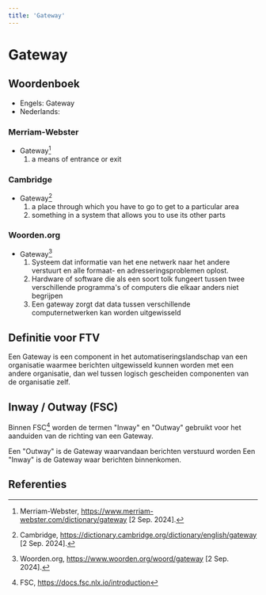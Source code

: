 ```yaml
---
title: 'Gateway'
---
```


# Gateway

## Woordenboek

- Engels: Gateway
- Nederlands:

### Merriam-Webster

- Gateway[^1]
  1. a means of entrance or exit

### Cambridge

- Gateway[^2]
  1. a place through which you have to go to get to a particular area
  2. something in a system that allows you to use its other parts

### Woorden.org

- Gateway[^3]
  1. Systeem dat informatie van het ene netwerk naar het andere verstuurt en alle formaat- en adresseringsproblemen oplost.
  2. Hardware of software die als een soort tolk fungeert tussen twee verschillende programma's of computers die elkaar anders niet begrijpen
  3. Een gateway zorgt dat data tussen verschillende computernetwerken kan worden uitgewisseld

## Definitie voor FTV

Een Gateway is een component in het automatiseringslandschap van een organisatie waarmee berichten uitgewisseld kunnen worden met een andere organisatie,
dan wel tussen logisch gescheiden componenten van de organisatie zelf.

## Inway / Outway (FSC)

Binnen FSC[^4] worden de termen "Inway" en "Outway" gebruikt voor het aanduiden van de richting van een Gateway.

Een "Outway" is de Gateway waarvandaan berichten verstuurd worden
Een "Inway" is de Gateway waar berichten binnenkomen.

## Referenties

[^1]: Merriam-Webster, https://www.merriam-webster.com/dictionary/gateway [2 Sep. 2024].
[^2]: Cambridge, https://dictionary.cambridge.org/dictionary/english/gateway [2 Sep. 2024].
[^3]: Woorden.org, https://www.woorden.org/woord/gateway [2 Sep. 2024].
[^4]: FSC, https://docs.fsc.nlx.io/introduction
